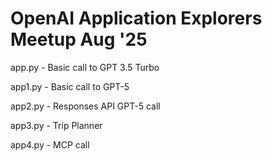 # OpenAI Application Explorers Meetup Aug '25

app.py - Basic call to GPT 3.5 Turbo

app1.py - Basic call to GPT-5

app2.py - Responses API GPT-5 call

app3.py - Trip Planner

app4.py - MCP call

